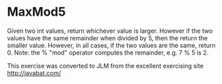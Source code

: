# MaxMod5 #
Given two int
values, return whichever value is larger. However if the two values
have the same remainder when divided by 5, then the return the smaller
value. However, in all cases, if the two values are the same, return 0.
Note: the % "mod" operator computes the remainder, e.g. 7 % 5 is 2.

This exercise was converted to JLM from the excellent exercising site http://javabat.com/


